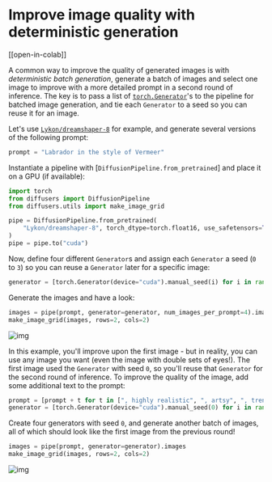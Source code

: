 <!--Copyright 2023 The HuggingFace Team. All rights reserved.

Licensed under the Apache License, Version 2.0 (the "License"); you may not use this file except in compliance with
the License. You may obtain a copy of the License at

http://www.apache.org/licenses/LICENSE-2.0

Unless required by applicable law or agreed to in writing, software distributed under the License is distributed on
an "AS IS" BASIS, WITHOUT WARRANTIES OR CONDITIONS OF ANY KIND, either express or implied. See the License for the
specific language governing permissions and limitations under the License.
-->

# Improve image quality with deterministic generation

[[open-in-colab]]

A common way to improve the quality of generated images is with *deterministic batch generation*, generate a batch of images and select one image to improve with a more detailed prompt in a second round of inference. The key is to pass a list of [`torch.Generator`](https://pytorch.org/docs/stable/generated/torch.Generator.html#generator)'s to the pipeline for batched image generation, and tie each `Generator` to a seed so you can reuse it for an image.

Let's use [`Lykon/dreamshaper-8`](https://huggingface.co/Lykon/dreamshaper-8) for example, and generate several versions of the following prompt:

```py
prompt = "Labrador in the style of Vermeer"
```

Instantiate a pipeline with [`DiffusionPipeline.from_pretrained`] and place it on a GPU (if available):

```python
import torch
from diffusers import DiffusionPipeline
from diffusers.utils import make_image_grid

pipe = DiffusionPipeline.from_pretrained(
    "Lykon/dreamshaper-8", torch_dtype=torch.float16, use_safetensors=True
)
pipe = pipe.to("cuda")
```

Now, define four different `Generator`s and assign each `Generator` a seed (`0` to `3`) so you can reuse a `Generator` later for a specific image:

```python
generator = [torch.Generator(device="cuda").manual_seed(i) for i in range(4)]
```

Generate the images and have a look:

```python
images = pipe(prompt, generator=generator, num_images_per_prompt=4).images
make_image_grid(images, rows=2, cols=2)
```

![img](https://huggingface.co/datasets/diffusers/diffusers-images-docs/resolve/main/reusabe_seeds.jpg)

In this example, you'll improve upon the first image - but in reality, you can use any image you want (even the image with double sets of eyes!). The first image used the `Generator` with seed `0`, so you'll reuse that `Generator` for the second round of inference. To improve the quality of the image, add some additional text to the prompt:

```python
prompt = [prompt + t for t in [", highly realistic", ", artsy", ", trending", ", colorful"]]
generator = [torch.Generator(device="cuda").manual_seed(0) for i in range(4)]
```

Create four generators with seed `0`, and generate another batch of images, all of which should look like the first image from the previous round!

```python
images = pipe(prompt, generator=generator).images
make_image_grid(images, rows=2, cols=2)
```

![img](https://huggingface.co/datasets/diffusers/diffusers-images-docs/resolve/main/reusabe_seeds_2.jpg)
